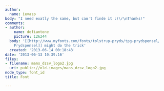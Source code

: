 ```yaml
---
author:
  name: ievasp
body: "I need exatly the same, but can't finde it :(\r\nThanks!"
comments:
- author:
    name: defiantone
    picture: 126244
  body: '[[http://www.myfonts.com/fonts/tolstrup-pryds/tpg-prydspensel/regular/|TPG
    Prydspensel]] might do the trick'
  created: '2013-06-14 00:18:43'
date: '2013-06-13 10:39:16'
files:
- filename: mans_dzsv_logo2.jpg
  uri: public://old-images/mans_dzsv_logo2.jpg
node_type: font_id
title: Font

---
```

